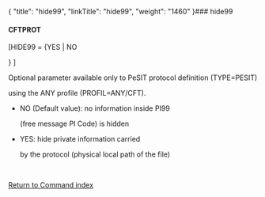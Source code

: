 {
    "title": "hide99",
    "linkTitle": "hide99",
    "weight": "1460"
}### <span id="hide99"></span>hide99

#### CFTPROT

\[HIDE99 = {YES | NO
} \]

Optional parameter available only to PeSIT protocol definition (TYPE=PESIT)
using the ANY profile (PROFIL=ANY/CFT).

-   NO (Default value): no information inside PI99
    (free message PI Code) is hidden
-   YES: hide private information carried
    by the protocol (physical local path of the file)

 

[Return to Command index](../../)
